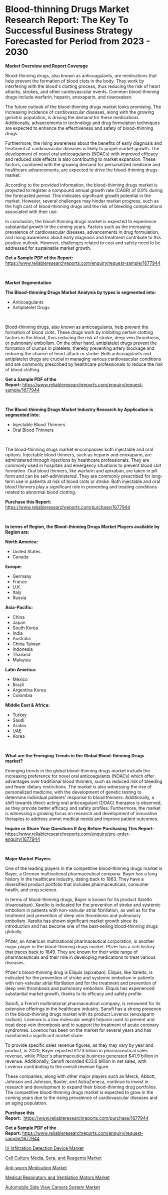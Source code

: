 <p><h1>Blood-thinning Drugs Market Research Report: The Key To Successful Business Strategy Forecasted for Period from 2023 - 2030</h1></p><p><strong>Market Overview and Report Coverage</strong></p>
<p><p>Blood-thinning drugs, also known as anticoagulants, are medications that help prevent the formation of blood clots in the body. They work by interfering with the blood's clotting process, thus reducing the risk of heart attacks, strokes, and other cardiovascular events. Common blood-thinning drugs include warfarin, heparin, enoxaparin, and rivaroxaban.</p><p>The future outlook of the blood-thinning drugs market looks promising. The increasing incidence of cardiovascular diseases, along with the growing geriatric population, is driving the demand for these medications. Additionally, advancements in technology and drug formulation techniques are expected to enhance the effectiveness and safety of blood-thinning drugs.</p><p>Furthermore, the rising awareness about the benefits of early diagnosis and treatment of cardiovascular diseases is likely to propel market growth. The development of novel oral anticoagulants (NOACs) with improved efficacy and reduced side effects is also contributing to market expansion. These factors, combined with the growing demand for personalized medicine and healthcare advancements, are expected to drive the blood-thinning drugs market.</p><p>According to the provided information, the blood-thinning drugs market is projected to register a compound annual growth rate (CAGR) of 8.9% during the forecasted period. This indicates significant growth potential in the market. However, several challenges may hinder market progress, such as the high cost of blood-thinning drugs and the risk of bleeding complications associated with their use.</p><p>In conclusion, the blood-thinning drugs market is expected to experience substantial growth in the coming years. Factors such as the increasing prevalence of cardiovascular diseases, advancements in drug formulation, and rising awareness about early diagnosis and treatment contribute to this positive outlook. However, challenges related to cost and safety need to be addressed for sustainable market growth.</p></p>
<p><strong>Get a Sample PDF of the Report:</strong> <a href="https://www.reliableresearchreports.com/enquiry/request-sample/1677944">https://www.reliableresearchreports.com/enquiry/request-sample/1677944</a></p>
<p>&nbsp;</p>
<p><strong>Market Segmentation</strong></p>
<p><strong>The Blood-thinning Drugs Market Analysis by types is segmented into:</strong></p>
<p><ul><li>Anticoagulants</li><li>Antiplatelet Drugs</li></ul></p>
<p>&nbsp;</p>
<p><p>Blood-thinning drugs, also known as anticoagulants, help prevent the formation of blood clots. These drugs work by inhibiting certain clotting factors in the blood, thus reducing the risk of stroke, deep vein thrombosis, or pulmonary embolism. On the other hand, antiplatelet drugs prevent the formation of clumps in platelets, thereby preventing artery blockage and reducing the chance of heart attack or stroke. Both anticoagulants and antiplatelet drugs are crucial in managing various cardiovascular conditions and are commonly prescribed by healthcare professionals to reduce the risk of blood clotting.</p></p>
<p><strong>Get a Sample PDF of the Report:</strong>&nbsp;<a href="https://www.reliableresearchreports.com/enquiry/request-sample/1677944">https://www.reliableresearchreports.com/enquiry/request-sample/1677944</a></p>
<p>&nbsp;</p>
<p><strong>The Blood-thinning Drugs Market Industry Research by Application is segmented into:</strong></p>
<p><ul><li>Injectable Blood Thinners</li><li>Oral Blood Thinners</li></ul></p>
<p>&nbsp;</p>
<p><p>The blood-thinning drugs market encompasses both injectable and oral options. Injectable blood thinners, such as heparin and enoxaparin, are administered through injections by healthcare professionals. They are commonly used in hospitals and emergency situations to prevent blood clot formation. Oral blood thinners, like warfarin and apixaban, are taken in pill form and can be self-administered. They are commonly prescribed for long-term use in patients at risk of blood clots or stroke. Both injectable and oral blood thinners play a significant role in preventing and treating conditions related to abnormal blood clotting.</p></p>
<p><strong>Purchase this Report:</strong>&nbsp; <a href="https://www.reliableresearchreports.com/purchase/1677944">https://www.reliableresearchreports.com/purchase/1677944</a></p>
<p>&nbsp;</p>
<p><strong>In terms of Region, the Blood-thinning Drugs Market Players available by Region are:</strong></p>
<p>
    <p> <strong> North America: </strong>
        <ul>
            <li>United States</li>
            <li>Canada</li>
        </ul>
        </p> 
    <p> <strong> Europe: </strong>
        <ul>
            <li>Germany</li>
            <li>France</li>
            <li>U.K.</li>
            <li>Italy</li>
            <li>Russia</li>
        </ul>
        </p> 
    <p> <strong> Asia-Pacific: </strong>
        <ul>
            <li>China</li>
            <li>Japan</li>
            <li>South Korea</li>
            <li>India</li>
            <li>Australia</li>
            <li>China Taiwan</li>
            <li>Indonesia</li>
            <li>Thailand</li>
            <li>Malaysia</li>
        </ul>
        </p> 
    <p> <strong> Latin America: </strong>
        <ul>
            <li>Mexico</li>
            <li>Brazil</li>
            <li>Argentina Korea</li>
            <li>Colombia</li>
        </ul>
        </p> 
    <p> <strong> Middle East & Africa: </strong>
        <ul>
            <li>Turkey</li>
            <li>Saudi</li>
            <li>Arabia</li>
            <li>UAE</li>
            <li>Korea</li>
        </ul>
    </p>
    </p>
<p>&nbsp;</p>
<p><strong>What are the Emerging Trends in the Global Blood-thinning Drugs market?</strong></p>
<p><p>Emerging trends in the global blood-thinning drugs market include the increasing preference for novel oral anticoagulants (NOACs) which offer advantages over traditional blood thinners, such as reduced risk of bleeding and fewer dietary restrictions. The market is also witnessing the rise of personalized medicine, with the development of genetic testing to determine individual patients' response to blood thinners. Additionally, a shift towards direct-acting oral anticoagulant (DOAC) therapies is observed, as they provide better efficacy and safety profiles. Furthermore, the market is witnessing a growing focus on research and development of innovative therapies to address unmet medical needs and improve patient outcomes.</p></p>
<p><strong>Inquire or Share Your Questions If Any Before Purchasing This Report</strong>- <a href="https://www.reliableresearchreports.com/enquiry/pre-order-enquiry/1677944">https://www.reliableresearchreports.com/enquiry/pre-order-enquiry/1677944</a></p>
<p>&nbsp;</p>
<p><strong>Major Market Players</strong></p>
<p><p>One of the leading players in the competitive blood-thinning drugs market is Bayer, a German multinational pharmaceutical company. Bayer has a long history in the healthcare industry, dating back to 1863. They have a diversified product portfolio that includes pharmaceuticals, consumer health, and crop science.</p><p>In terms of blood-thinning drugs, Bayer is known for its product Xarelto (rivaroxaban). Xarelto is indicated for the prevention of stroke and systemic embolism in patients with non-valvular atrial fibrillation, as well as for the treatment and prevention of deep vein thrombosis and pulmonary embolism. Xarelto has shown significant market growth since its introduction and has become one of the best-selling blood-thinning drugs globally.</p><p>Pfizer, an American multinational pharmaceutical corporation, is another major player in the blood-thinning drugs market. Pfizer has a rich history that traces back to 1849. They are known for their wide range of pharmaceuticals and their role in developing medications to treat various diseases.</p><p>Pfizer's blood-thinning drug is Eliquis (apixaban). Eliquis, like Xarelto, is indicated for the prevention of stroke and systemic embolism in patients with non-valvular atrial fibrillation and for the treatment and prevention of deep vein thrombosis and pulmonary embolism. Eliquis has experienced substantial market growth, thanks to its efficacy and safety profile.</p><p>Sanofi, a French multinational pharmaceutical company, is renowned for its extensive offerings in the healthcare industry. Sanofi has a strong presence in the blood-thinning drugs market with its product Lovenox (enoxaparin sodium). Lovenox is a low molecular weight heparin used to prevent and treat deep vein thrombosis and to support the treatment of acute coronary syndromes. Lovenox has been on the market for several years and has maintained a significant market share.</p><p>To provide specific sales revenue figures, as they may vary by year and product, in 2020, Bayer reported €17.3 billion in pharmaceutical sales revenue, while Pfizer's pharmaceutical business generated $41.9 billion in revenue. Additionally, Sanofi recorded €33.6 billion in net sales, with Lovenox contributing to the overall revenue figure.</p><p>These companies, along with other major players such as Merck, Abbott, Johnson and Johnson, Baxter, and AstraZeneca, continue to invest in research and development to expand their blood-thinning drug portfolios. The competitive blood-thinning drugs market is expected to grow in the coming years due to the rising prevalence of cardiovascular diseases and an aging population.</p></p>
<p><strong>Purchase this Report:</strong>&nbsp;&nbsp;<a href="https://www.reliableresearchreports.com/purchase/1677944">https://www.reliableresearchreports.com/purchase/1677944</a></p>
<p></p>
<p><strong>Get a Sample PDF of the Report:</strong>&nbsp;<a href="https://www.reliableresearchreports.com/enquiry/request-sample/1677944">https://www.reliableresearchreports.com/enquiry/request-sample/1677944</a></p>
<p><p><a href="https://www.linkedin.com/pulse/iv-infiltration-detection-device-market-share-amp-new-trends/">IV Infiltration Detection Device Market</a></p><p><a href="https://www.linkedin.com/pulse/cell-culture-media-sera-reagents-market-share-amp-new/">Cell Culture Media, Sera, and Reagents Market</a></p><p><a href="https://github.com/kuntayevaz/Market-Research-Report-List-1/blob/main/anti-worm-medication-market.md">Anti-worm Medication Market</a></p><p><a href="https://medium.com/@santosdicki2023/medical-respiratory-and-ventilation-motors-market-comprehensive-assessment-by-type-application-7d96cec4eac3">Medical Respiratory and Ventilation Motors Market</a></p><p><a href="https://medium.com/@santaraynor/automobile-side-view-camera-system-market-comprehensive-assessment-by-type-application-and-a1543af577c5">Automobile Side View Camera System Market</a></p></p>